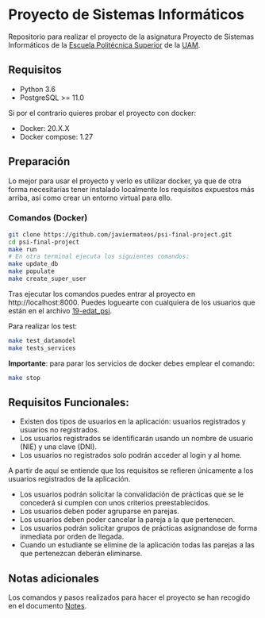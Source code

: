 # Proyecto de Sistemas Informáticos 

Repositorio para realizar el proyecto de la asignatura Proyecto de Sistemas Informáticos
de la [Escuela Politécnica Superior](https://www.uam.es/ss/Satellite/EscuelaPolitecnica/es/home.html)
de la [UAM](https://www.uam.es/UAM/Home.htm?language=es).

## Requisitos

- Python 3.6
- PostgreSQL >= 11.0

Si por el contrario quieres probar el proyecto con docker:
- Docker: 20.X.X
- Docker compose: 1.27

## Preparación

Lo mejor para usar el proyecto y verlo es utilizar docker, ya que de otra forma
necesitarías tener instalado localmente los requisitos expuestos más arriba, así
como crear un entorno virtual para ello.

### Comandos (Docker)
```sh
git clone https://github.com/javiermateos/psi-final-project.git
cd psi-final-project
make run
# En otra terminal ejecuta los siguientes comandos:
make update_db
make populate
make create_super_user
```
Tras ejecutar los comandos puedes entrar al proyecto en http://localhost:8000.
Puedes loguearte con cualquiera de los usuarios que están en el archivo
[19-edat_psi](./labassign/19-edat_psi.csv).

Para realizar los test:
```sh
make test_datamodel
make tests_services
```
**Importante**: para parar los servicios de docker debes emplear el comando:
```sh
make stop
```
## Requisitos Funcionales:

- Existen dos tipos de usuarios en la aplicación: usuarios registrados y usuarios
  no registrados. 
- Los usuarios registrados se identificarán usando un nombre de usuario (NIE) y 
  una clave (DNI).
- Los usuarios no registrados solo podrán acceder al login y al home.

A partir de aquí se entiende que los requisitos se refieren únicamente a los usuarios
registrados de la aplicación.

- Los usuarios podrán solicitar la convalidación de prácticas que se le concederá
  si cumplen con unos criterios preestablecidos.
- Los usuarios deben poder agruparse en parejas.
- Los usuarios deben poder cancelar la pareja a la que pertenecen.
- Los usuarios podrán solicitar grupos de prácticas asignandose de forma inmediata
  por orden de llegada.
- Cuando un estudiante se elimine de la aplicación todas las parejas a las que 
  pertenezcan deberán eliminarse.

## Notas adicionales

Los comandos y pasos realizados para hacer el proyecto se han recogido en el documento
[Notes](./notes.md).
